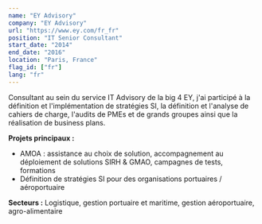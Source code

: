 ```yaml
---
name: "EY Advisory"
company: "EY Advisory"
url: "https://www.ey.com/fr_fr"
position: "IT Senior Consultant"
start_date: "2014"
end_date: "2016"
location: "Paris, France"
flag_id: ["fr"]
lang: "fr"
---
```


Consultant au sein du service IT Advisory de la big 4 EY, j'ai participé à la définition et l'implémentation de stratégies SI, la définition et l'analyse de cahiers de charge, l'audits de PMEs et de grands groupes ainsi que la réalisation de business plans.

__**Projets principaux :**__
* AMOA : assistance au choix de solution, accompagnement au déploiement de solutions SIRH & GMAO, campagnes de tests, formations
* Définition de stratégies SI pour des organisations portuaires / aéroportuaire

__**Secteurs :**__ Logistique, gestion portuaire et maritime, gestion aéroportuaire, agro-alimentaire
